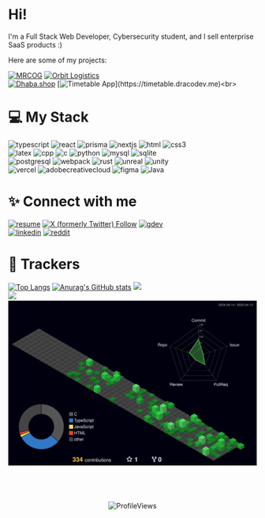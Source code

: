 # Hi!

I'm a Full Stack Web Developer, Cybersecurity student, and I sell enterprise SaaS products :)

Here are some of my projects: 

[![MRCOG](https://img.shields.io/badge/📚_MRCOG_Easy_LMS_(Contract)-232F3E?style=for-the-badge)](https://mrcogoverseas.dracodev.me)
[![Orbit Logistics](https://img.shields.io/badge/🪐_Orbit_Logistics_(Contract)-0D6EFD?style=for-the-badge)](https://mrcogoverseas.dracodev.me)<br>
[![Dhaba.shop](https://img.shields.io/badge/🛍️_Dhaba.shop_(Startup)-28A745?style=for-the-badge)](https://www.dhaba.shop)
[![Timetable App](https://img.shields.io/badge/🗓️_Timetable_App_(Side_Project)-673AB7?style=for-the-badge)](https://timetable.dracodev.me)<br>




# 💻 My Stack

![typescript](https://img.shields.io/badge/TypeScript-000000?style=for-the-badge&logo=TypeScript&logoColor=#3178C6) 
![react](https://img.shields.io/badge/React-000000?style=for-the-badge&logo=React&logoColor=#61DAFB) 
![prisma](https://img.shields.io/badge/Prisma-2D3748?style=for-the-badge&logo=Prisma&logoColor=#FFFFFF)
![nextjs](https://img.shields.io/badge/Next.js-000000?style=for-the-badge&logo=Next.js&logoColor=#FFFFFF)
![html](https://img.shields.io/badge/HTML-000000?style=for-the-badge&logo=HTML5&logoColor=#E34F26)
![css3](https://img.shields.io/badge/CSS-1572B6?style=for-the-badge&logo=CSS3&logoColor=#FFFFFF)<br>
![latex](https://img.shields.io/badge/LaTeX-008080?style=for-the-badge&logo=LaTeX&logoColor=#4169D1)
![cpp](https://img.shields.io/badge/C++-000000?style=for-the-badge&logo=CPlusPlus&logoColor=#A8B9CC)
![c](https://img.shields.io/badge/-000000?style=for-the-badge&logo=C&logoColor=#A8B9CC)
![python](https://img.shields.io/badge/Python-000000?style=for-the-badge&logo=Python&logoColor=#3776AB)
![mysql](https://img.shields.io/badge/MySQL-000000?style=for-the-badge&logo=MySQL&logoColor=#4479A1)
![sqlite](https://img.shields.io/badge/SQLite-000000?style=for-the-badge&logo=SQLite&logoColor=#4479A1)<br>
![postgresql](https://img.shields.io/badge/PostgreSQL-000000?style=for-the-badge&logo=PostgreSQL&logoColor=#4169D1)
![webpack](https://img.shields.io/badge/Webpack-000000?style=for-the-badge&logo=Webpack&logoColor=#4169D1)
![rust](https://img.shields.io/badge/Rust-000000?style=for-the-badge&logo=Rust&logoColor=#4169D1)
![unreal](https://img.shields.io/badge/Unreal%20Engine-0E1128?style=for-the-badge&logo=UnrealEngine&logoColor=#4169D1)
![unity](https://img.shields.io/badge/Unity-000000?style=for-the-badge&logo=Unity&logoColor=#4169D1)<br>
![vercel](https://img.shields.io/badge/Vercel-000000?style=for-the-badge&logo=Vercel&logoColor=#4169D1)
![adobecreativecloud](https://img.shields.io/badge/Adobe%20Creative%20Cloud-DA1F26?style=for-the-badge&logo=AdobeCreativeCloud&logoColor=#4169D1)
![figma](https://img.shields.io/badge/Figma-000000?style=for-the-badge&logo=Figma&logoColor=#4169D1)
![Java](https://img.shields.io/badge/java-%23ED8B00.svg?style=for-the-badge&logo=openjdk&logoColor=white)



# ✨ Connect with me

[![resume](https://img.shields.io/badge/Resume-555?style=for-the-badge&logo=ReadMe&logoColor=#FFFFFF)](./Aayan_Sultan_Resume_23_02_2025.pdf)
[![X (formerly Twitter) Follow](https://img.shields.io/twitter/follow/Draco1js?style=for-the-badge&logo=x)](https://x.com/Draco1js)
[![gdev](https://img.shields.io/badge/Google%20%20Developers-555?style=for-the-badge&logo=GoogleCloud&logoColor=#FFFFFF)](https://g.dev/draco)<br>
[![linkedin](https://img.shields.io/badge/LinkedIn-0A66C2?style=for-the-badge&logo=linkedin&logoColor=#FFFFFF)](https://linkedin.com/in/aayansultan)
[![reddit](https://img.shields.io/reddit/user-karma/combined/Blockque?style=for-the-badge)](https://reddit.com/u/Blockque)

# 🧭 Trackers

[![Top Langs](https://github-readme-stats-endpoint-d1js-git-main-draco1js-projects.vercel.app/api/top-langs/?username=Draco1js&theme=tokyonight&show_icons=true&layout=donut-vertical)](https://github.com/Draco1js/)
[![Anurag's GitHub stats](https://github-readme-stats-endpoint-d1js-git-main-draco1js-projects.vercel.app/api?username=Draco1js&theme=tokyonight&show_icons=true&rank_icon=github)](https://github.com/Draco1js)
![](https://hit.yhype.me/github/profile?account_id=73338755)<br>
[![](https://discord.c99.nl/widget/theme-2/427435240093646849.png)](https://discord.com/users/427435240093646849)
![](https://github.com/Draco1js/Draco1js/blob/main/profile-3d-contrib/profile-night-green.svg)
<br>
#
<br>
<p align="center"> <img src="https://komarev.com/ghpvc/?username=Draco1js&label=Profile%20views&color=0e75b6&style=for-the-badge" alt="ProfileViews" /> </p>
<h1></h1>
